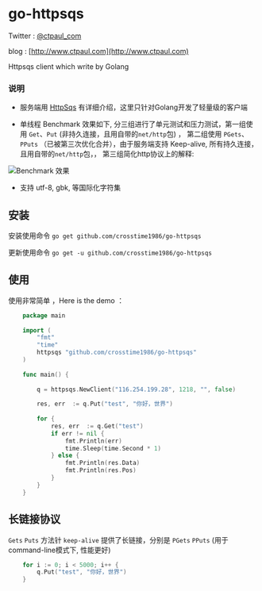 go-httpsqs
==========

Twitter : [@ctpaul_com](https://twitter.com/ctpaul_com)

blog   : [http://www.ctpaul.com](http://www.ctpaul.com)

Httpsqs client which write by Golang


### 说明 

 - 服务端用 [HttpSqs](http://zyan.cc/httpsqs/) 有详细介绍，这里只针对Golang开发了轻量级的客户端
 
 - 单线程 Benchmark 效果如下, 分三组进行了单元测试和压力测试，第一组使用 `Get`、`Put` (非持久连接，且用自带的`net/http`包) ， 第二组使用 `PGets`、`PPuts` （已被第三次优化合并），由于服务端支持 Keep-alive, 所有持久连接，且用自带的`net/http`包，， 第三组简化http协议上的解释:
 
 ![Benchmark 效果](http://www.ctpaul.com/wp-content/uploads/2014/09/QQ%E6%88%AA%E5%9B%BE20140912134944.jpg "Benchmark 效果")
 
 - 支持 utf-8, gbk, 等国际化字符集
  
 
## 安装

 安装使用命令 `go get github.com/crosstime1986/go-httpsqs` 
 
 更新使用命令  `go get -u github.com/crosstime1986/go-httpsqs` 
 
## 使用
 
 使用非常简单 ，Here is the demo ：

```go
    package main
    
    import (
        "fmt"
        "time"
        httpsqs "github.com/crosstime1986/go-httpsqs"
    )
    
    func main() {
    
        q = httpsqs.NewClient("116.254.199.28", 1218, "", false)
        
        res, err  := q.Put("test", "你好，世界")        
        
        for {
            res, err  := q.Get("test")
            if err != nil {
                fmt.Println(err)
                time.Sleep(time.Second * 1)
            } else {
                fmt.Println(res.Data)
                fmt.Println(res.Pos)
            }
        }
    }
```

## 长链接协议 

`Gets` `Puts` 方法针 `keep-alive` 提供了长链接，分别是 `PGets` `PPuts`  (用于command-line模式下, 性能更好)

```go
    for i := 0; i < 5000; i++ {
        q.Put("test", "你好，世界")
    }
```